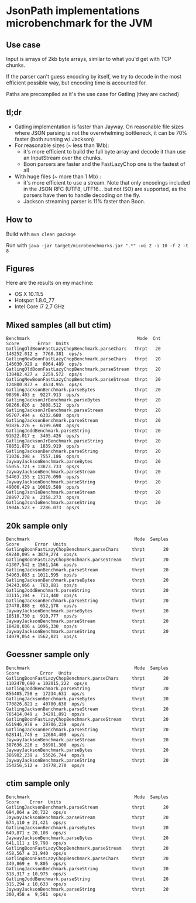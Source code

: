 # JsonPath implementations microbenchmark for the JVM

## Use case

Input is arrays of 2kb byte arrays, similar to what you'd get with TCP chunks.

If the parser can't guess encoding by itself, we try to decode in the most efficient possible way, but encoding time is accounted for.

Paths are precompiled as it's the use case for Gatling (they are cached)

## tl;dr

* Gatling implementation is faster than Jayway. On reasonable file sizes where JSON parsing is not the overwhelming bottleneck, it can be 70% faster (both running w/ Jackson)
* For reasonable sizes (~ less than 1Mb):
  * it's more efficient to build the full byte array and decode it than use an InputStream over the chunks.
  * Boon parsers are faster and the FastLazyChop one is the fastest of all
* With huge files (~ more than 1 Mb) :
  * it's more efficient to use a stream. Note that only encodings included in the JSON RFC (UTF8, UTF16... but not ISO) are supported, as the parsers have then to handle decoding on the fly.
  * Jackson streaming parser is 11% faster than Boon.

## How to

Build with `mvn clean package`

Run with `java -jar target/microbenchmarks.jar ".*" -wi 2 -i 10 -f 2 -t 8`

## Figures

Here are the results on my machine:

* OS X 10.11.5
* Hotspot 1.8.0_77
* Intel Core i7 2,7 GHz

## Mixed samples (all but ctim)

```
Benchmark                                         Mode  Cnt       Score       Error  Units
GatlingOldBoonFastLazyChopBenchmark.parseChars   thrpt   20  148252.012 ±  7768.381  ops/s
GatlingNewBoonFastLazyChopBenchmark.parseChars   thrpt   20  146030.929 ±  6064.489  ops/s
GatlingOldBoonFastLazyChopBenchmark.parseStream  thrpt   20  130402.427 ±  2259.572  ops/s
GatlingNewBoonFastLazyChopBenchmark.parseStream  thrpt   20  124800.877 ±  4634.955  ops/s
GatlingJacksonBenchmark.parseBytes               thrpt   20   98396.403 ±  9227.913  ops/s
GatlingJacksonJrBenchmark.parseBytes             thrpt   20   98266.026 ±  3808.512  ops/s
GatlingJacksonJrBenchmark.parseStream            thrpt   20   95707.494 ±  6332.600  ops/s
GatlingJacksonBenchmark.parseStream              thrpt   20   91826.276 ±  6199.698  ops/s
GatlingJoddBenchmark.parseString                 thrpt   20   91622.017 ±  3405.426  ops/s
GatlingJacksonJrBenchmark.parseString            thrpt   20   78851.879 ±  1839.919  ops/s
GatlingJacksonBenchmark.parseString              thrpt   20   71036.398 ±  7557.186  ops/s
JaywayJacksonBenchmark.parseBytes                thrpt   20   55055.721 ± 13873.733  ops/s
JaywayJacksonBenchmark.parseStream               thrpt   20   54463.155 ± 13176.090  ops/s
JaywayJacksonBenchmark.parseString               thrpt   20   49006.429 ± 10019.588  ops/s
GatlingJsonIoBenchmark.parseStream               thrpt   20   20897.278 ±  2358.273  ops/s
GatlingJsonIoBenchmark.parseString               thrpt   20   19046.523 ±  2286.073  ops/s
```

## 20k sample only

```
Benchmark                                        Mode  Samples      Score      Error  Units
GatlingBoonFastLazyChopBenchmark.parseChars     thrpt       20  49240,095 ± 3879,274  ops/s
GatlingBoonFastLazyChopBenchmark.parseStream    thrpt       20  41307,542 ± 1561,146  ops/s
GatlingJacksonBenchmark.parseStream             thrpt       20  34963,083 ± 1011,595  ops/s
GatlingJacksonBenchmark.parseBytes              thrpt       20  34243,066 ±  763,881  ops/s
GatlingJoddBenchmark.parseString                thrpt       20  33115,194 ±  713,440  ops/s
GatlingJacksonBenchmark.parseString             thrpt       20  27478,888 ±  652,178  ops/s
JaywayJacksonBenchmark.parseBytes               thrpt       20  18510,730 ±  910,777  ops/s
JaywayJacksonBenchmark.parseStream              thrpt       20  18420,036 ± 1096,330  ops/s
JaywayJacksonBenchmark.parseString              thrpt       20  14079,054 ± 1562,821  ops/s
```

## Goessner sample only

```
Benchmark                                        Mode  Samples        Score        Error  Units
GatlingBoonFastLazyChopBenchmark.parseChars     thrpt       20  1102470,690 ± 102015,222  ops/s
GatlingJoddBenchmark.parseString                thrpt       20   856405,758 ±  17234,631  ops/s
GatlingJacksonBenchmark.parseBytes              thrpt       20   770826,821 ±  40780,630  ops/s
GatlingJacksonBenchmark.parseStream             thrpt       20   765414,049 ±  34291,891  ops/s
GatlingBoonFastLazyChopBenchmark.parseStream    thrpt       20   651946,978 ±  20706,239  ops/s
GatlingJacksonBenchmark.parseString             thrpt       20   628141,745 ±  12684,409  ops/s
JaywayJacksonBenchmark.parseStream              thrpt       20   387636,226 ±  56901,300  ops/s
JaywayJacksonBenchmark.parseBytes               thrpt       20   386902,239 ±  55626,744  ops/s
JaywayJacksonBenchmark.parseString              thrpt       20   354256,512 ±  34778,270  ops/s
```

## ctim sample only

```
Benchmark                                        Mode  Samples    Score    Error  Units
GatlingJacksonBenchmark.parseStream             thrpt       20  694,064 ± 20,722  ops/s
JaywayJacksonBenchmark.parseStream              thrpt       20  674,110 ± 21,421  ops/s
GatlingJacksonBenchmark.parseBytes              thrpt       20  649,871 ± 20,108  ops/s
JaywayJacksonBenchmark.parseBytes               thrpt       20  641,111 ± 19,798  ops/s
GatlingBoonFastLazyChopBenchmark.parseStream    thrpt       20  458,567 ± 31,940  ops/s
GatlingBoonFastLazyChopBenchmark.parseChars     thrpt       20  349,869 ±  9,805  ops/s
GatlingJacksonBenchmark.parseString             thrpt       20  318,317 ± 10,975  ops/s
GatlingJoddBenchmark.parseString                thrpt       20  315,294 ± 10,633  ops/s
JaywayJacksonBenchmark.parseString              thrpt       20  300,458 ±  9,581  ops/s
```
